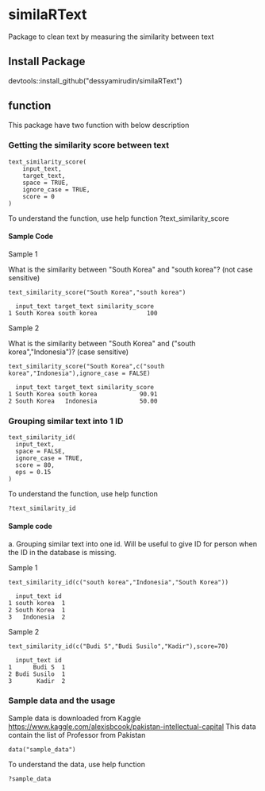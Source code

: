 # similaRText
Package to clean text by measuring the similarity between text

## Install Package
devtools::install_github("dessyamirudin/similaRText")
 
## function

This package have two function with below description

### Getting the similarity score between text

	text_similarity_score(
		input_text,
		target_text,
		space = TRUE,
		ignore_case = TRUE,
		score = 0
	)

To understand the function, use help function
	?text_similarity_score

#### Sample Code

Sample 1

What is the similarity between "South Korea" and "south korea"? (not case sensitive)

	text_similarity_score("South Korea","south korea")
	
	  input_text target_text similarity_score
	1 South Korea south korea              100
	
Sample 2

What is the similarity between "South Korea" and ("south korea","Indonesia")? (case sensitive)

	text_similarity_score("South Korea",c("south korea","Indonesia"),ignore_case = FALSE)
	
	  input_text target_text similarity_score
	1 South Korea south korea            90.91
	2 South Korea   Indonesia            50.00


### Grouping similar text into 1 ID
	text_similarity_id(
	  input_text,
	  space = FALSE,
	  ignore_case = TRUE,
	  score = 80,
	  eps = 0.15
	)

To understand the function, use help function

	?text_similarity_id

#### Sample code

a. Grouping similar text into one id. Will be useful to give ID for person when the ID in the database is missing.

Sample 1

	text_similarity_id(c("south korea","Indonesia","South Korea"))
	
	  input_text id
	1 south korea  1
	2 South Korea  1
	3   Indonesia  2

Sample 2

	text_similarity_id(c("Budi S","Budi Susilo","Kadir"),score=70)
	
	  input_text id
	1      Budi S  1
	2 Budi Susilo  1
	3       Kadir  2

### Sample data and the usage
Sample data is downloaded from Kaggle https://www.kaggle.com/alexisbcook/pakistan-intellectual-capital
This data contain the list of Professor from Pakistan

	data("sample_data")

To understand the data, use help function
	
	?sample_data
